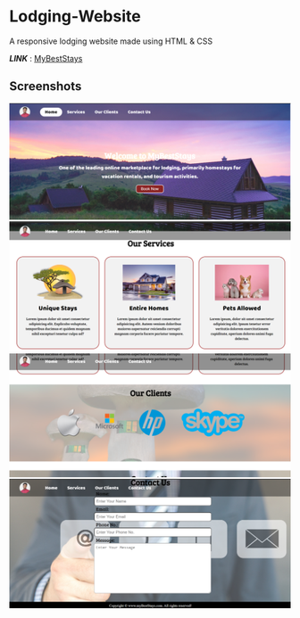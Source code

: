 # Lodging-Website
A responsive lodging website made using HTML &amp; CSS

***LINK*** : [MyBestStays](https://prxtikk-18.github.io/Lodging-Website/) </br>

## Screenshots
<img src="Screenshots/Screenshot%201.png">
<img src="Screenshots/Screenshot%202.png">
<img src="Screenshots/Screenshot%203.png">
<img src="Screenshots/Screenshot%204.png">
